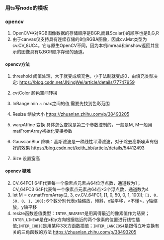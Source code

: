 ### 用ts写node的模板



### opencv
1. OpenCV中对RGB图像数据的存储顺序是BGR,而且Scalar()的顺序也是B,G,R
2. 由于canvas仅支持具有连续存储的8位RGBA图像，因此cv.Mat类型为cv.CV_8UC4。它与原生OpenCV不同，因为本机imread和imshow返回并显示的图像具有以BGR顺序存储的通道。


#### opencv方法
1. threshold 阈值处理，大于就变成填充色，小于法制就变成0，由填充类型决定: https://blog.csdn.net/JNingWei/article/details/77747959
2. cvtColor 颜色空间转换
3. InRange min ~ max之间的值,需要先找到色彩范围
4. Resize 缩放大小 https://zhuanlan.zhihu.com/p/38493205
5. warpAffine 变换 具体怎么变换是第三个参数控制的，一般是M, M一般用matFromArray初始化变换参数
6. GaussianBlur 降噪：高斯滤波是一种线性平滑滤波，对于除去高斯噪声有很好的效果 https://blog.csdn.net/keith_bb/article/details/54412493


1. Size 设置宽高


#### opencv 疑难
2. CV_64FC1   64F代表每一个像素点元素占64位浮点数，通道数为1；CV_64FC3   64F代表每一个像素点元素占64点×3个浮点数，通道数为4
3. let M = cv.matFromArray(2, 3, cv.CV_64FC1, [1, 0, 50, 0, 1, 100]); `[1, 0, 50, 0, 1, 100]`: 6个数分别代表x轴缩放，倾斜，x轴平移，<不懂>，y轴缩放，y轴平移
4. resize函数差值类型：`INTER_NEAREST`是用离得最近的像素值作为结果；`INTER_LINEAR`是在x和y方向根据临近的两个像素的位置进行线性插值;`INTER_CUBIC`是用某种3次方函数插值；`INTER_LANCZOS4`是跟傅立叶变换有关的三角函数的方法 https://zhuanlan.zhihu.com/p/38493205
